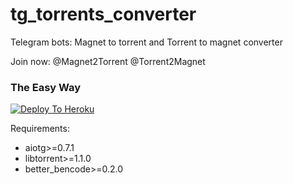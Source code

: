 # tg_torrents_converter
Telegram bots: Magnet to torrent and Torrent to magnet converter

Join now:
@Magnet2Torrent
@Torrent2Magnet

### The Easy Way
[![Deploy To Heroku](https://www.herokucdn.com/deploy/button.svg)](https://heroku.com/deploy?template=https://github.com/Munnipopz/Fridaybot)


Requirements:
- aiotg>=0.7.1
- libtorrent>=1.1.0
- better_bencode>=0.2.0
